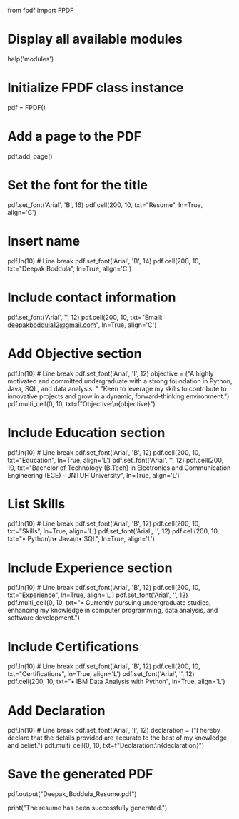 from fpdf import FPDF

# Display all available modules
help('modules')

# Initialize FPDF class instance
pdf = FPDF()

# Add a page to the PDF
pdf.add_page()

# Set the font for the title
pdf.set_font('Arial', 'B', 16)
pdf.cell(200, 10, txt="Resume", ln=True, align='C')

# Insert name
pdf.ln(10)  # Line break
pdf.set_font('Arial', 'B', 14)
pdf.cell(200, 10, txt="Deepak Boddula", ln=True, align='C')

# Include contact information
pdf.set_font('Arial', '', 12)
pdf.cell(200, 10, txt="Email: deepakboddula12@gmail.com", ln=True, align='C')

# Add Objective section
pdf.ln(10)  # Line break
pdf.set_font('Arial', 'I', 12)
objective = ("A highly motivated and committed undergraduate with a strong foundation in Python, Java, SQL, and data analysis. "
             "Keen to leverage my skills to contribute to innovative projects and grow in a dynamic, forward-thinking environment.")
pdf.multi_cell(0, 10, txt=f"Objective:\n{objective}")

# Include Education section
pdf.ln(10)  # Line break
pdf.set_font('Arial', 'B', 12)
pdf.cell(200, 10, txt="Education", ln=True, align='L')
pdf.set_font('Arial', '', 12)
pdf.cell(200, 10, txt="Bachelor of Technology (B.Tech) in Electronics and Communication Engineering (ECE) - JNTUH University", ln=True, align='L')

# List Skills
pdf.ln(10)  # Line break
pdf.set_font('Arial', 'B', 12)
pdf.cell(200, 10, txt="Skills", ln=True, align='L')
pdf.set_font('Arial', '', 12)
pdf.cell(200, 10, txt="• Python\n• Java\n• SQL", ln=True, align='L')

# Include Experience section
pdf.ln(10)  # Line break
pdf.set_font('Arial', 'B', 12)
pdf.cell(200, 10, txt="Experience", ln=True, align='L')
pdf.set_font('Arial', '', 12)
pdf.multi_cell(0, 10, txt="• Currently pursuing undergraduate studies, enhancing my knowledge in computer programming, data analysis, and software development.")

# Include Certifications
pdf.ln(10)  # Line break
pdf.set_font('Arial', 'B', 12)
pdf.cell(200, 10, txt="Certifications", ln=True, align='L')
pdf.set_font('Arial', '', 12)
pdf.cell(200, 10, txt="• IBM Data Analysis with Python", ln=True, align='L')

# Add Declaration
pdf.ln(10)  # Line break
pdf.set_font('Arial', 'I', 12)
declaration = ("I hereby declare that the details provided are accurate to the best of my knowledge and belief.")
pdf.multi_cell(0, 10, txt=f"Declaration:\n{declaration}")

# Save the generated PDF
pdf.output("Deepak_Boddula_Resume.pdf")

print("The resume has been successfully generated.")